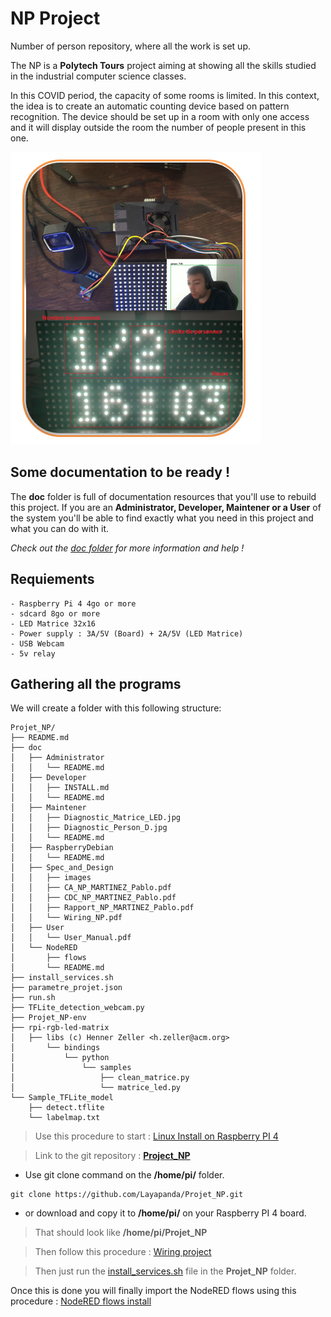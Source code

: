 # NP Project
Number of person repository, where all the work is set up.

The NP is a **Polytech Tours** project aiming at showing all the skills studied in the industrial computer science classes.

In this COVID period, the capacity of some rooms is limited. In this context, the idea is to create an automatic counting device based on
pattern recognition. The device should be set up in a room with only one access and it will display outside the room the number of people present in
this one.


![NP packaged project](doc/Specs_and_Design/images/np_projet.PNG)

## Some documentation to be ready !

The **doc** folder is full of documentation resources that you'll use to rebuild this project. If you are an **Administrator, Developer, Maintener or a User** of the system you'll be able to find exactly what you need in this project and what you can do with it.

*Check out the [doc folder](doc/) for more information and help !*

## Requiements
    - Raspberry Pi 4 4go or more
    - sdcard 8go or more
    - LED Matrice 32x16
    - Power supply : 3A/5V (Board) + 2A/5V (LED Matrice)
    - USB Webcam
    - 5v relay

## Gathering all the programs

We will create a folder with this following structure:

```
Projet_NP/
├── README.md
├── doc
│   ├── Administrator
│   │   └── README.md
│   ├── Developer
│   │   ├── INSTALL.md
│   │   └── README.md
│   ├── Maintener
│   │   ├── Diagnostic_Matrice_LED.jpg
│   │   ├── Diagnostic_Person_D.jpg
│   │   └── README.md
│   ├── RaspberryDebian
│   │   └── README.md
│   ├── Spec_and_Design
│   │   ├── images
│   │   ├── CA_NP_MARTINEZ_Pablo.pdf
│   │   ├── CDC_NP_MARTINEZ_Pablo.pdf
│   │   ├── Rapport_NP_MARTINEZ_Pablo.pdf
│   │   └── Wiring_NP.pdf         
│   ├── User
│   │   └── User_Manual.pdf
│   └── NodeRED
│       ├── flows
│       └── README.md
├── install_services.sh
├── parametre_projet.json
├── run.sh
├── TFLite_detection_webcam.py
├── Projet_NP-env
├── rpi-rgb-led-matrix
│   ├── libs (c) Henner Zeller <h.zeller@acm.org>
│       └── bindings
│           └── python
│               └── samples
│                   ├── clean_matrice.py
│                   └── matrice_led.py
└── Sample_TFLite_model
    ├── detect.tflite
    └── labelmap.txt
```

>Use this procedure to start : [Linux Install on Raspberry PI 4](doc/RaspberryDebian/README.md)

>Link to the git repository : [**Project_NP**](https://github.com/Layapanda/Projet_NP)
- Use git clone command on the **/home/pi/** folder.
```
git clone https://github.com/Layapanda/Projet_NP.git
```
- or download and copy it to **/home/pi/** on your Raspberry PI 4 board.

> That should look like **/home/pi/Projet_NP**

>Then follow this procedure : [Wiring project](doc/Specs_and_Design/Wiring_NP.pdf)

>Then just run the [install_services.sh](install_services.sh) file in the **Projet_NP** folder.

Once this is done you will finally import the NodeRED flows using this procedure : [NodeRED flows install](doc/NodeRED/README.md)
